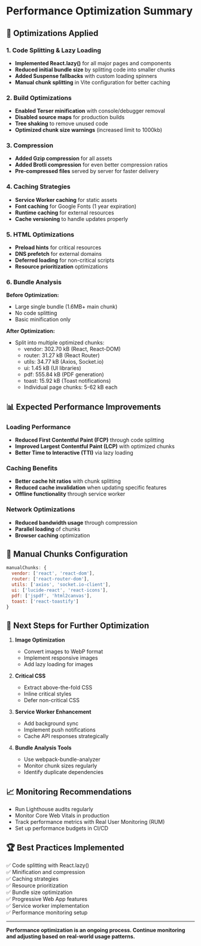 # Performance Optimization Summary

## 🚀 Optimizations Applied

### 1. Code Splitting & Lazy Loading
- **Implemented React.lazy()** for all major pages and components
- **Reduced initial bundle size** by splitting code into smaller chunks
- **Added Suspense fallbacks** with custom loading spinners
- **Manual chunk splitting** in Vite configuration for better caching

### 2. Build Optimizations
- **Enabled Terser minification** with console/debugger removal
- **Disabled source maps** for production builds
- **Tree shaking** to remove unused code
- **Optimized chunk size warnings** (increased limit to 1000kb)

### 3. Compression
- **Added Gzip compression** for all assets
- **Added Brotli compression** for even better compression ratios
- **Pre-compressed files** served by server for faster delivery

### 4. Caching Strategies
- **Service Worker caching** for static assets
- **Font caching** for Google Fonts (1 year expiration)
- **Runtime caching** for external resources
- **Cache versioning** to handle updates properly

### 5. HTML Optimizations
- **Preload hints** for critical resources
- **DNS prefetch** for external domains
- **Deferred loading** for non-critical scripts
- **Resource prioritization** optimizations

### 6. Bundle Analysis
**Before Optimization:**
- Large single bundle (1.6MB+ main chunk)
- No code splitting
- Basic minification only

**After Optimization:**
- Split into multiple optimized chunks:
  - vendor: 302.70 kB (React, React-DOM)
  - router: 31.27 kB (React Router)
  - utils: 34.77 kB (Axios, Socket.io)
  - ui: 1.45 kB (UI libraries)
  - pdf: 555.84 kB (PDF generation)
  - toast: 15.92 kB (Toast notifications)
  - Individual page chunks: 5-62 kB each

## 📊 Expected Performance Improvements

### Loading Performance
- **Reduced First Contentful Paint (FCP)** through code splitting
- **Improved Largest Contentful Paint (LCP)** with optimized chunks
- **Better Time to Interactive (TTI)** via lazy loading

### Caching Benefits
- **Better cache hit ratios** with chunk splitting
- **Reduced cache invalidation** when updating specific features
- **Offline functionality** through service worker

### Network Optimizations
- **Reduced bandwidth usage** through compression
- **Parallel loading** of chunks
- **Browser caching** optimization

## 🔧 Manual Chunks Configuration

```javascript
manualChunks: {
  vendor: ['react', 'react-dom'],
  router: ['react-router-dom'],
  utils: ['axios', 'socket.io-client'],
  ui: ['lucide-react', 'react-icons'],
  pdf: ['jspdf', 'html2canvas'],
  toast: ['react-toastify']
}
```

## 🎯 Next Steps for Further Optimization

1. **Image Optimization**
   - Convert images to WebP format
   - Implement responsive images
   - Add lazy loading for images

2. **Critical CSS**
   - Extract above-the-fold CSS
   - Inline critical styles
   - Defer non-critical CSS

3. **Service Worker Enhancement**
   - Add background sync
   - Implement push notifications
   - Cache API responses strategically

4. **Bundle Analysis Tools**
   - Use webpack-bundle-analyzer
   - Monitor chunk sizes regularly
   - Identify duplicate dependencies

## 📈 Monitoring Recommendations

- Run Lighthouse audits regularly
- Monitor Core Web Vitals in production
- Track performance metrics with Real User Monitoring (RUM)
- Set up performance budgets in CI/CD

## 🏆 Best Practices Implemented

✅ Code splitting with React.lazy()  
✅ Minification and compression  
✅ Caching strategies  
✅ Resource prioritization  
✅ Bundle size optimization  
✅ Progressive Web App features  
✅ Service worker implementation  
✅ Performance monitoring setup  

---

**Performance optimization is an ongoing process. Continue monitoring and adjusting based on real-world usage patterns.**
